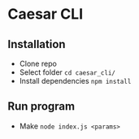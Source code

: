 # Caesar CLI


## Installation

+ Clone repo
+ Select folder `cd caesar_cli/`
+ Install dependencies `npm install`

## Run program

+ Make `node index.js <params>`